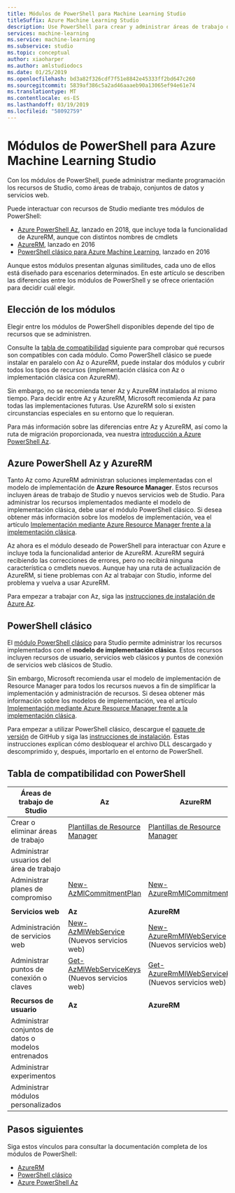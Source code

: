 ```yaml
---
title: Módulos de PowerShell para Machine Learning Studio
titleSuffix: Azure Machine Learning Studio
description: Use PowerShell para crear y administrar áreas de trabajo de Azure Machine Learning Studio, experimentos, servicios web y mucho más.
services: machine-learning
ms.service: machine-learning
ms.subservice: studio
ms.topic: conceptual
author: xiaoharper
ms.author: amlstudiodocs
ms.date: 01/25/2019
ms.openlocfilehash: bd3a82f326cdf7f51e8842e45333ff2bd647c260
ms.sourcegitcommit: 5839af386c5a2ad46aaaeb90a13065ef94e61e74
ms.translationtype: MT
ms.contentlocale: es-ES
ms.lasthandoff: 03/19/2019
ms.locfileid: "58092759"
---
```

# <a name="powershell-modules-for-azure-machine-learning-studio"></a>Módulos de PowerShell para Azure Machine Learning Studio

Con los módulos de PowerShell, puede administrar mediante programación los recursos de Studio, como áreas de trabajo, conjuntos de datos y servicios web.

Puede interactuar con recursos de Studio mediante tres módulos de PowerShell:

* [Azure PowerShell Az](#az-rm), lanzado en 2018, que incluye toda la funcionalidad de AzureRM, aunque con distintos nombres de cmdlets
* [AzureRM](#az-rm), lanzado en 2016
* [PowerShell clásico para Azure Machine Learning](#classic), lanzado en 2016

Aunque estos módulos presentan algunas similitudes, cada uno de ellos está diseñado para escenarios determinados. En este artículo se describen las diferencias entre los módulos de PowerShell y se ofrece orientación para decidir cuál elegir.

## <a name="choosing-modules"></a> Elección de los módulos

Elegir entre los módulos de PowerShell disponibles depende del tipo de recursos que se administren.

Consulte la [tabla de compatibilidad](#support-table) siguiente para comprobar qué recursos son compatibles con cada módulo. Como PowerShell clásico se puede instalar en paralelo con Az o AzureRM, puede instalar dos módulos y cubrir todos los tipos de recursos (implementación clásica con Az o implementación clásica con AzureRM).

Sin embargo, no se recomienda tener Az y AzureRM instalados al mismo tiempo. Para decidir entre Az y AzureRM, Microsoft recomienda Az para todas las implementaciones futuras. Use AzureRM solo si existen circunstancias especiales en su entorno que lo requieran.

Para más información sobre las diferencias entre Az y AzureRM, así como la ruta de migración proporcionada, vea nuestra [introducción a Azure PowerShell Az](https://docs.microsoft.com/powershell/azure/new-azureps-module-az).

## <a name="az-rm"></a> Azure PowerShell Az y AzureRM

Tanto Az como AzureRM administran soluciones implementadas con el modelo de implementación de **Azure Resource Manager**. Estos recursos incluyen áreas de trabajo de Studio y nuevos servicios web de Studio. Para administrar los recursos implementados mediante el modelo de implementación clásica, debe usar el módulo PowerShell clásico. Si desea obtener más información sobre los modelos de implementación, vea el artículo [Implementación mediante Azure Resource Manager frente a la implementación clásica](https://docs.microsoft.com/azure/azure-resource-manager/resource-manager-deployment-model).

Az ahora es el módulo deseado de PowerShell para interactuar con Azure e incluye toda la funcionalidad anterior de AzureRM. AzureRM seguirá recibiendo las correcciones de errores, pero no recibirá ninguna característica o cmdlets nuevos. Aunque hay una ruta de actualización de AzureRM, si tiene problemas con Az al trabajar con Studio, informe del problema y vuelva a usar AzureRM.

Para empezar a trabajar con Az, siga las [instrucciones de instalación de Azure Az](https://docs.microsoft.com/powershell/azure/install-az-ps).

## <a name="classic"></a> PowerShell clásico

El [módulo PowerShell clásico](https://aka.ms/amlps) para Studio permite administrar los recursos implementados con el **modelo de implementación clásica**. Estos recursos incluyen recursos de usuario, servicios web clásicos y puntos de conexión de servicios web clásicos de Studio.

Sin embargo, Microsoft recomienda usar el modelo de implementación de Resource Manager para todos los recursos nuevos a fin de simplificar la implementación y administración de recursos. Si desea obtener más información sobre los modelos de implementación, vea el artículo [Implementación mediante Azure Resource Manager frente a la implementación clásica](https://docs.microsoft.com/azure/azure-resource-manager/resource-manager-deployment-model).

Para empezar a utilizar PowerShell clásico, descargue el [paquete de versión](https://github.com/hning86/azuremlps/releases) de GitHub y siga las [instrucciones de instalación](https://github.com/hning86/azuremlps/blob/master/README.md). Estas instrucciones explican cómo desbloquear el archivo DLL descargado y descomprimido y, después, importarlo en el entorno de PowerShell.

## <a name="support-table"></a> Tabla de compatibilidad con PowerShell

 **Áreas de trabajo de Studio** | **Az** |  **AzureRM** | **PowerShell clásico** |
| --- | --- | --- | --- |
| Crear o eliminar áreas de trabajo | [Plantillas de Resource Manager](https://docs.microsoft.com/azure/machine-learning/studio/deploy-with-resource-manager-template) | [Plantillas de Resource Manager](https://docs.microsoft.com/azure/machine-learning/studio/deploy-with-resource-manager-template) |  |
| Administrar usuarios del área de trabajo |  |  | [Add-AmlWorkspaceUsers](https://github.com/hning86/azuremlps#add-amlworkspaceusers)|
| Administrar planes de compromiso | [New-AzMlCommitmentPlan](https://docs.microsoft.com/powershell/module/az.machinelearning/new-azmlcommitmentplan) | [New-AzureRmMlCommitmentPlan](https://docs.microsoft.com/powershell/module/azurerm.machinelearning/new-azurermmlcommitmentplan) |
|||
| **Servicios web** | **Az** | **AzureRM** | **PowerShell clásico** |
| Administración de servicios web | [New-AzMlWebService](https://docs.microsoft.com/powershell/module/az.machinelearning/new-azmlwebservice) <br> (Nuevos servicios web) | [New-AzureRmMlWebService](https://docs.microsoft.com/powershell/module/azurerm.machinelearning/new-azurermmlwebservice) <br> (Nuevos servicios web) |[New-AmlWebService](https://github.com/hning86/azuremlps#manage-classic-web-service) <br> (servicios web clásicos) |
| Administrar puntos de conexión o claves |  [Get-AzMlWebServiceKeys](https://docs.microsoft.com/powershell/module/az.machinelearning/get-azmlwebservicekeys) <br> (Nuevos servicios web) | [Get-AzureRmMlWebServiceKeys](https://docs.microsoft.com/powershell/module/azurerm.machinelearning/get-azurermmlwebservicekeys) <br> (Nuevos servicios web) | [Add-AmlWebServiceEndpoint](https://github.com/hning86/azuremlps#manage-classic-web-servcie-endpoint) <br> (servicios web clásicos) |
|||
| **Recursos de usuario** | **Az** | **AzureRM** | **PowerShell clásico** |
| Administrar conjuntos de datos o modelos entrenados |  |  | [Get-AmlDataset](https://github.com/hning86/azuremlps#manage-user-assets-dataset-trained-model-transform) |
| Administrar experimentos |  |  | [Start-AmlExperiment](https://github.com/hning86/azuremlps#manage-experiment) |
| Administrar módulos personalizados |  |  | [New-AmlCustomModule](https://github.com/hning86/azuremlps#manage-custom-module) |


## <a name="next-steps"></a>Pasos siguientes
Siga estos vínculos para consultar la documentación completa de los módulos de PowerShell:
* [AzureRM](https://docs.microsoft.com/powershell/module/azurerm.machinelearning/#machine_learning)
* [PowerShell clásico](https://aka.ms/amlps)
* [Azure PowerShell Az](https://docs.microsoft.com/powershell/module/az.machinelearning/#machine_learning)
